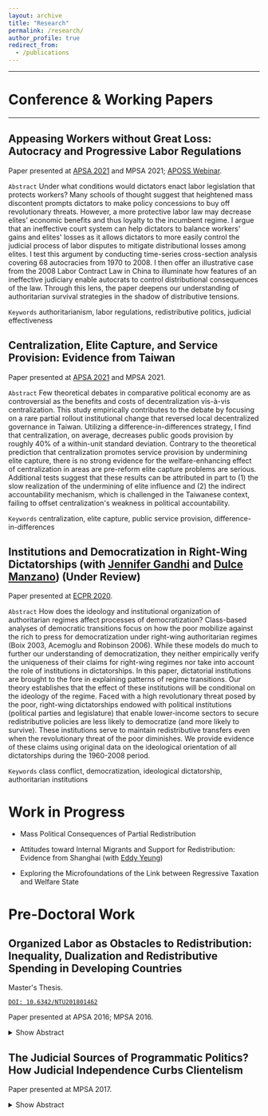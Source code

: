 ```yaml
---
layout: archive
title: "Research"
permalink: /research/
author_profile: true
redirect_from:
  - /publications
---
```


------
# Conference & Working Papers
--------------

## Appeasing Workers without Great Loss: Autocracy and Progressive Labor Regulations

Paper presented at [APSA 2021](https://tinyurl.com/yxkzhqfs) and MPSA 2021; [APOSS Webinar](https://aposs.cc/schedule/appease-workers-without-losses-autocracy-and-progressive-labor-regulations-by-hsu-yumin-wang/).

`Abstract` 
Under what conditions would dictators enact labor legislation that protects workers? Many schools of thought suggest that heightened mass discontent prompts dictators to make policy concessions to buy off revolutionary threats. However, a more protective labor law may decrease elites' economic benefits and thus loyalty to the incumbent regime. I argue that an ineffective court system can help dictators to balance workers' gains and elites' losses as it allows dictators to more easily control the judicial process of labor disputes to mitigate distributional losses among elites. I test this argument by conducting time-series cross-section analysis covering 68 autocracies from 1970 to 2008. I then offer an illustrative case from the 2008 Labor Contract Law in China to illuminate how features of an ineffective judiciary enable autocrats to control distributional consequences of the law. Through this lens, the paper deepens our understanding of authoritarian survival strategies in the shadow of distributive tensions.

`Keywords` authoritarianism, labor regulations, redistributive politics, judicial effectiveness

## Centralization, Elite Capture, and Service Provision: Evidence from Taiwan

Paper presented at [APSA 2021](https://tinyurl.com/yzb568ue) and MPSA 2021.

`Abstract` 
Few theoretical debates in comparative political economy are as controversial as the benefits and costs of decentralization vis-à-vis centralization. This study empirically contributes to the debate by focusing on a rare partial rollout institutional change that reversed local decentralized governance in Taiwan. Utilizing a difference-in-differences strategy, I find that centralization, on average, decreases public goods provision by roughly 40\% of a within-unit standard deviation. Contrary to the theoretical prediction that centralization promotes service provision by undermining elite capture, there is no strong evidence for the welfare-enhancing effect of centralization in areas are pre-reform elite capture problems are serious. Additional tests suggest that these results can be attributed in part to (1) the slow realization of the undermining of elite influence and (2) the indirect accountability mechanism, which is challenged in the Taiwanese context, failing to offset centralization's weakness in political accountability.

`Keywords` centralization, elite capture, public service provision, difference-in-differences

## Institutions and Democratization in Right-Wing Dictatorships (with [Jennifer Gandhi](https://www.jennifergandhi.com/) and [Dulce Manzano](http://webs.ucm.es/info/socio6ed/main/Fichas%20personal/DulceManzano/DulceManzano.htm)) (Under Review)

Paper presented at [ECPR 2020](https://ecpr.eu/Events/Event/PaperDetails/55046).

`Abstract` How does the ideology and institutional organization of authoritarian regimes affect processes of democratization? Class-based analyses of democratic transitions focus on how the poor mobilize against the rich to press for democratization under right-wing authoritarian regimes (Boix 2003, Acemoglu and Robinson 2006). While these models do much to further our understanding of democratization, they neither empirically verify the uniqueness of their claims for right-wing regimes nor take into account the role of institutions in dictatorships. In this paper, dictatorial institutions are brought to the fore in explaining patterns of regime transitions. Our theory establishes that the effect of these institutions will be conditional on the ideology of the regime. Faced with a high revolutionary threat posed by the poor, right-wing dictatorships endowed with political institutions (political parties and legislature) that enable lower-income sectors to secure redistributive policies are less likely to democratize (and more likely to survive). These institutions serve to maintain redistributive transfers even when the revolutionary threat of the poor diminishes. We provide evidence of these claims using original data on the ideological orientation of all dictatorships during the 1960-2008 period.
</details>

`Keywords` class conflict, democratization, ideological dictatorship, authoritarian institutions


# Work in Progress

- Mass Political Consequences of Partial Redistribution

- Attitudes toward Internal Migrants and Support for Redistribution: Evidence from Shanghai (with [Eddy Yeung](https://eddy-yeung.github.io/))

- Exploring the Microfoundations of the Link between Regressive Taxation and Welfare State


# Pre-Doctoral Work



## Organized Labor as Obstacles to Redistribution: Inequality, Dualization and Redistributive Spending in Developing Countries

Master's Thesis. 

[`DOI: 10.6342/NTU201801462`](https://www.airitilibrary.com/Publication/alDetailedMesh1?DocID=U0001-1107201817083900)

Paper presented at APSA 2016; MPSA 2016.

<details>
  <summary>Show Abstract</summary>

  Why do some countries redistribute more than others? So far, much of extant work has been confined to the developed countries. This study aims to overcome that drawback, situating this puzzle within the developing world. My argument builds on the reality characterizes most of developing countries: the large size of the informal sector. Combining insider-outsider theory and Meltzer and Richard model, I argue that formal sector workers impede expanding redistributive policies as economic inequality worsens. Labor divide stemming from the segmentation between formal sector and informal sector workers suggests that their preferences for redistributive policies may be different. Furthermore, rising inequality polarizes the discrepancies as a result of more redistribution demanded by the median voter who would be, with high probability, the informal sector worker. In turn, labor market insiders may hinder further redistribution as inequality rises because they may suffer from more taxation to finance more redistributive spending. I buttress this argument by time-series cross-section data covering 18 Latin American countries from 1985 to 2002. This article speaks to the emerging literature on the impact of labor market dualization on welfare regimes around the world.
</details>


## The Judicial Sources of Programmatic Politics? How Judicial Independence Curbs Clientelism

Paper presented at MPSA 2017.

<details>
  <summary>Show Abstract</summary>

What accounts for transitions from clientelism to programmatic politics? In line with existing dominant approach focusing on increasing electoral costs of clientelism triggered by transformation of economic structure such as economic development, mass education, urbanization, and neoliberal reform, we consider another source of costs neglected by extant literature: judicial independence. We argue that progress in judicial independence, through empowering three sets of agents—liberal judges and prosecutors, opposition parties, and critical citizens, makes it more likely that clientelistic politicians who appropriate public resources and buy votes illegally will be sanctioned by the independent courts. As such, judicial independence serves as an important momemtum that makes it difficult for the functioning of clientelism and thus pave the way for programmatic politics. Our empirical examination is twofold. First, we conduct cross-national analysis using Democratic Accountability and Linkages Project (DALP). Second, we test our argument using time-series cross-section data from V-Dem with 117 countries from 1971 to 1999. The statistical results lend support to our theoretical expectation: judicial independence hampers clientelism (in cross-sectional analysis) and is positive to programmatic linkages (in TSCS analysis). This article contributes to the emergent literature on varieties of democratic linkages.
</details>

